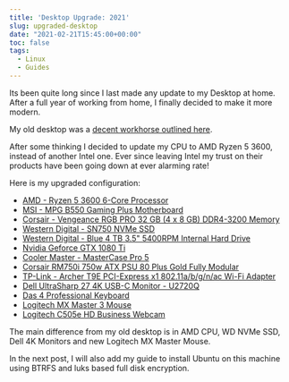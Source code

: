 ```yaml
---
title: 'Desktop Upgrade: 2021'
slug: upgraded-desktop
date: "2021-02-21T15:45:00+00:00"
toc: false
tags:
  - Linux
  - Guides
---
```


Its been quite long since I last made any update to my Desktop at home. After a full year of
working from home, I finally decided to make it more modern.

<!-- excerpt -->

My old desktop was a [decent workhorse outlined here](/blog/mydlsetup/#workstartion-hardware).

After some thinking I decided to update my CPU to AMD Ryzen 5 3600, instead of another Intel one.
Ever since leaving Intel my trust on their products have been going down at ever alarming rate!

Here is my upgraded configuration:

- [AMD - Ryzen 5 3600 6-Core Processor](https://www.amd.com/en/products/cpu/amd-ryzen-5-3600)
- [MSI - MPG B550 Gaming Plus Motherboard](https://www.msi.com/Motherboard/MPG-B550-GAMING-PLUS)
- [Corsair - Vengeance RGB PRO 32 GB (4 x 8 GB) DDR4-3200 Memory](https://www.corsair.com/us/en/Categories/Products/Memory/Vengeance-PRO-RGB-Black/p/CMW32GX4M4C3200C16)
- [Western Digital - SN750 NVMe SSD](https://shop.westerndigital.com/products/internal-drives/wd-black-sn750-nvme-ssd#WDS250G3X0C)
- [Western Digital - Blue 4 TB 3.5" 5400RPM Internal Hard Drive](https://www.newegg.com/Product/Product.aspx?Item=N82E16822235011)
- [Nvidia Geforce GTX 1080 Ti](https://www.nvidia.com/en-us/geforce/products/10series/geforce-gtx-1080-ti/)
- [Cooler Master - MasterCase Pro 5](http://www.coolermaster.com/case/mid-tower/mastercase-5/)
- [Corsair RM750i 750w ATX PSU 80 Plus Gold Fully Modular](https://www.corsair.com/us/en/Power/Plug-Type/rmi-series-config/p/CP-9020082-NA)
- [TP-Link - Archer T9E PCI-Express x1 802.11a/b/g/n/ac Wi-Fi Adapter](https://www.tp-link.com/us/products/details/cat-5519_Archer-T9E.html)
- [Dell UltraSharp 27 4K USB-C Monitor - U2720Q](https://www.dell.com/en-us/work/shop/ultrasharp-27-4k-usb-c-monitor-u2720q/apd/210-avjv/monitors-monitor-accessories)
- [Das 4 Professional Keyboard](https://www.daskeyboard.com/daskeyboard-4-professional/)
- [Logitech MX Master 3 Mouse](https://www.logitech.com/en-us/products/mice/mx-master-3-mac-wireless-mouse.910-005693.html)
- [Logitech C505e HD Business Webcam](https://www.logitech.com/en-us/products/webcams/c505e-business-webcam.960-001385.html?crid=1690)

The main difference from my old desktop is in AMD CPU, WD NVMe SSD, Dell 4K Monitors and new
Logitech MX Master Mouse.

In the next post, I will also add my guide to install Ubuntu on this machine using BTRFS and
luks based full disk encryption.
